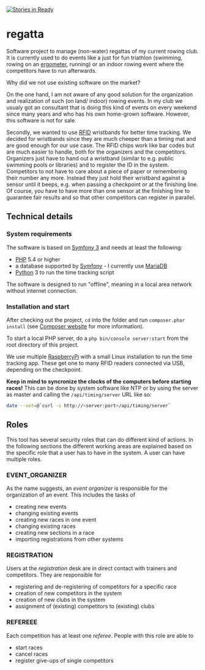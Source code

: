 [![Stories in Ready](https://badge.waffle.io/ruderphilipp/regatta.png?label=ready&title=Ready)](https://waffle.io/ruderphilipp/regatta)
# regatta
Software project to manage (non-water) regattas of my current rowing club.
It is currently used to do events like a just for fun triathlon (swimming, rowing on an [ergometer](https://en.wikipedia.org/wiki/Indoor_rower), running) or an indoor rowing event where the competitors have to run afterwards.

Why did we not use existing software on the market?

On the one hand, I am not aware of any good solution for the organization and realization of such (on land/ indoor) rowing events.
In my club we usualy got an consultant that is doing this kind of events on every weekend since many years and who has his own home-grown software.
However, this software is not for sale.

Secondly, we wanted to use [RFID](https://en.wikipedia.org/wiki/Radio-frequency_identification#Sports) wristbands for better time tracking.
We decided for wristbands since they are much cheeper than a timing mat and are good enough for our use case.
The RFID chips work like bar codes but are much easier to handle, both for the organizers and the competitors.
Organizers just have to hand out a wristband (similar to e.g. public swimming pools or libraries) and to register the ID in the system.
Competitors to not have to care about a piece of paper or remembering their number any more.
Instead they just hold their wristband against a sensor until it beeps, e.g. when passing a checkpoint or at the finishing line.
Of course, you have to have more than one sensor at the finishing line to guarantee fair results and so that other competitors can register in parallel.

## Technical details ##

### System requirements ###

The software is based on [Symfony 3](http://symfony.com/) and needs at least the following:

- [PHP](http://php.net/) 5.4 or higher
- a database supported by [Symfony](http://symfony.com/) - I currently use [MariaDB](https://en.wikipedia.org/wiki/MariaDB)
- [Python](https://www.python.org/) 3 to run the time tracking script

The software is designed to run "offline", meaning in a local area network without internet connection.

### Installation and start ###

After checking out the project, `cd` into the folder and run `composer.phar install` (see [Composer website](https://getcomposer.org/) for more information).

To start a local PHP server, do a `php bin/console server:start` from the root directory of this project.

We use multiple [RaspberryPi](https://www.raspberrypi.org/) with a small Linux installation to run the time tracking app.
These get one to many RFID readers connected via USB, depending on the checkpoint.

**Keep in mind to syncronize the clocks of the computers before starting races!**
This can be done by system software like NTP or by using the server as master and calling the `/api/timing/server` URL like so:

```bash
date --set=@`curl -s http://<server:port>/api/timing/server`
```

## Roles ##
This tool has several security roles that can do different kind of actions.
In the following sections the different working areas are explained based on the specific role that a user has to have in the system.
A user can have multiple roles.

### EVENT_ORGANIZER ###
As the name suggests, an _event organizer_ is responsible for the organization of an event. This includes the tasks of

- creating new events
- changing existing events
- creating new races in one event
- changing existing races
- creating new sections in a race
- importing registrations from other systems

### REGISTRATION ###
Users at the _registration_ desk are in direct contact with trainers and competitors. They are responsible for

- registering and de-registering of competitors for a specific race
- creation of new competitors in the system
- creation of new clubs in the system
- assignment of (existing) competitors to (existing) clubs

### REFEREEE ###
Each competition has at least one _referee_. People with this role are able to

- start races
- cancel races
- register give-ups of single competitors
